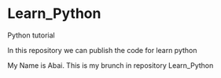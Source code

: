 # Learn_Python
Python tutorial

In this repository we can publish the code for learn python

My Name is Abai. This is my brunch in repository Learn_Python
